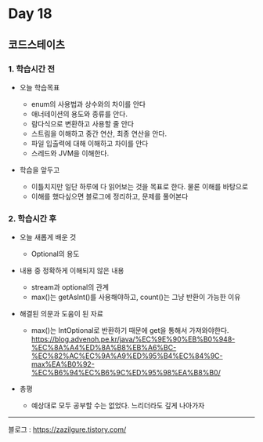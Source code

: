 # Day 18

## 코드스테이츠

### 1. 학습시간 전
* 오늘 학습목표

    * enum의 사용법과 상수와의 차이를 안다
    * 애너테이션의 용도와 종류를 안다.
    * 람다식으로 변환하고 사용할 줄 안다
    * 스트림을 이해하고 중간 연산, 최종 연산을 안다.
    * 파일 입출력에 대해 이해하고 차이를 안다
    * 스레드와 JVM을 이해한다.
* 학습을 앞두고

    * 이틀치지만 일단 하루에 다 읽어보는 것을 목표로 한다. 물론 이해를 바탕으로  
    * 이해를 했다싶으면 블로그에 정리하고, 문제를 풀어본다

### 2. 학습시간 후
* 오늘 새롭게 배운 것

    * Optional의 용도
* 내용 중 정확하게 이해되지 않은 내용

    * stream과 optional의 관계  
    * max()는 getAsInt()를 사용해야하고, count()는 그냥 반환이 가능한 이유
* 해결된 의문과 도움이 된 자료

    * max()는 IntOptional로 반환하기 때문에 get을 통해서 가져와야한다.  
    https://blog.advenoh.pe.kr/java/%EC%9E%90%EB%B0%948-%EC%8A%A4%ED%8A%B8%EB%A6%BC-%EC%82%AC%EC%9A%A9%ED%95%B4%EC%84%9C-max%EA%B0%92-%EC%B6%94%EC%B6%9C%ED%95%98%EA%B8%B0/
* 총평

    * 예상대로 모두 공부할 수는 없었다. 느리더라도 깊게 나아가자

---
블로그 : https://zazilgure.tistory.com/